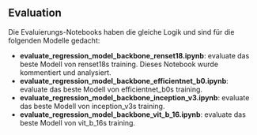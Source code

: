 ## Evaluation

Die Evaluierungs-Notebooks haben die gleiche Logik und sind für die folgenden Modelle gedacht:

- **evaluate_regression_model_backbone_renset18.ipynb**: evaluate das beste Modell von renset18s training. Dieses Notebook wurde kommentiert und analysiert.
- **evaluate_regression_model_backbone_efficientnet_b0.ipynb**: evaluate das beste Modell von efficientnet_b0s training.
- **evaluate_regression_model_backbone_inception_v3.ipynb**: evaluate das beste Modell von inception_v3s training.
- **evaluate_regression_model_backbone_vit_b_16.ipynb**: evaluate das beste Modell von vit_b_16s training.
